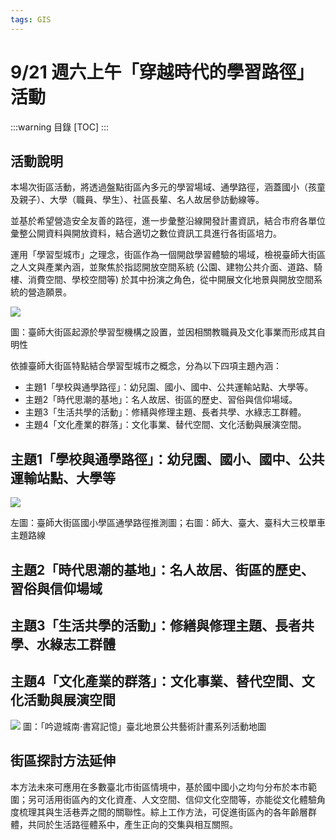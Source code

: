 ```yaml
---
tags: GIS
---
```


# 9/21 週六上午「穿越時代的學習路徑」活動

:::warning
目錄
[TOC]
:::

## 活動說明

本場次街區活動，將透過盤點街區內多元的學習場域、通學路徑，涵蓋國小（孩童及親子）、大學（職員、學生）、社區長輩、名人故居參訪動線等。

並基於希望營造安全友善的路徑，進一步彙整沿線開發計畫資訊，結合市府各單位彙整公開資料與開放資料，結合適切之數位資訊工具進行各街區培力。

運用「學習型城市」之理念，街區作為一個開啟學習體驗的場域，檢視臺師大街區之人文與產業內涵，並聚焦於指認開放空間系統 (公園、建物公共介面、道路、騎樓、消費空間、學校空間等) 於其中扮演之角色，從中開展文化地景與開放空間系統的營造願景。

![](https://s3-ap-northeast-1.amazonaws.com/g0v-hackmd-images/uploads/upload_a18af5abdee16898740bf881fc6b12d3.png)

圖：臺師大街區起源於學習型機構之設置，並因相關教職員及文化事業而形成其自明性

依據臺師大街區特點結合學習型城市之概念，分為以下四項主題內涵：
- 主題1「學校與通學路徑」：幼兒園、國小、國中、公共運輸站點、大學等。
- 主題2「時代思潮的基地」：名人故居、街區的歷史、習俗與信仰場域。
- 主題3「生活共學的活動」：修繕與修理主題、長者共學、水綠志工群體。
- 主題4「文化產業的群落」：文化事業、替代空間、文化活動與展演空間。

## 主題1「學校與通學路徑」：幼兒園、國小、國中、公共運輸站點、大學等

![](https://s3-ap-northeast-1.amazonaws.com/g0v-hackmd-images/uploads/upload_7f5d7979d43cca6b2b1ceaded28e0ba2.png)

左圖：臺師大街區國小學區通學路徑推測圖；右圖：師大、臺大、臺科大三校單車主題路線

## 主題2「時代思潮的基地」：名人故居、街區的歷史、習俗與信仰場域

## 主題3「生活共學的活動」：修繕與修理主題、長者共學、水綠志工群體

## 主題4「文化產業的群落」：文化事業、替代空間、文化活動與展演空間

![](https://s3-ap-northeast-1.amazonaws.com/g0v-hackmd-images/uploads/upload_46cea8b7b289c8f3acf8adcb9b618ccd.png)
圖：「吟遊城南‧書寫記憶」臺北地景公共藝術計畫系列活動地圖

## 街區探討方法延伸

本方法未來可應用在多數臺北市街區情境中，基於國中國小之均勻分布於本市範圍；另可活用街區內的文化資產、人文空間、信仰文化空間等，亦能從文化體驗角度梳理其與生活巷弄之間的關聯性。綜上工作方法，可促進街區內的各年齡層群體，共同於生活路徑體系中，產生正向的交集與相互關照。

